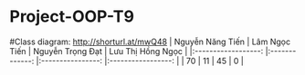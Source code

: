 # Project-OOP-T9
 #Class diagram: http://shorturl.at/mwQ48
| Nguyễn   Năng Tiến 	| Lâm Ngọc Tiến 	| Nguyễn Trọng Đạt 	| Lưu Thị Hồng Ngọc 	|
|:------------------:	|:-------------:	|:----------------:	|:-----------------:	|
|         70         	|       11      	|        45        	|         0         	|
